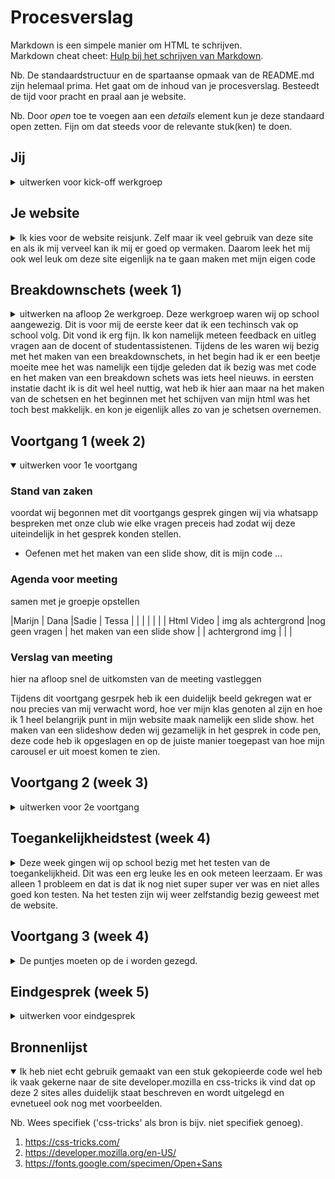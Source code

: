 # Procesverslag
Markdown is een simpele manier om HTML te schrijven.  
Markdown cheat cheet: [Hulp bij het schrijven van Markdown](https://github.com/adam-p/markdown-here/wiki/Markdown-Cheatsheet).

Nb. De standaardstructuur en de spartaanse opmaak van de README.md zijn helemaal prima. Het gaat om de inhoud van je procesverslag. Besteedt de tijd voor pracht en praal aan je website.

Nb. Door *open* toe te voegen aan een *details* element kun je deze standaard open zetten. Fijn om dat steeds voor de relevante stuk(ken) te doen.





## Jij

<details>
<summary>uitwerken voor kick-off werkgroep</summary>

### Auteur:
Tessa Welling 

#### Je startniveau:
Ik ben nog niet zo'n held in het coderen en wil hier graag wel beter in worden, maar mijn niveua ligt nu nog op blauw. Ik doe het net iets te weining maar vind het wel erg leuk, zeker als het lukt. Ik hoop dan ook zeker dat ik aan het einde van dit blok sowieso op niveau rood zit. 

#### Je focus:
Ik heb gekozen voor responsive, Ik denk dat ik hier het meeste aan heb en vind het persoonlijk erg belangrijk dat een website op elke device even goed is en de kwaliteit niet achteruit gaat als je een site opende op een laptop of telefoon.  

</details>





## Je website

<details>
<summary>Ik kies voor de website reisjunk. Zelf maar ik veel gebruik van deze site en als ik mij verveel kan ik mij er goed op vermaken. Daarom leek het mij ook wel leuk om deze site eigenlijk na te gaan maken met mijn eigen code</summary>

### Je opdracht:
https://www.reisjunk.nl/ 

#### Screenshot(s) van de eerste pagina: 
Homepage (reisjunk)
<img src="images/Schermafbeelding 2021-12-15 om 15.35.32 " width="375px" alt="homepage breed">
<img src="images/Schermafbeelding 2021-12-15 om 15.35.42 " width="375px" alt="homepage breed">
<img src="images/Schermafbeelding 2021-12-15 om 15.36.02 " width="375px" alt="homepage small">
<img src="images/Schermafbeelding 2021-12-15 om 15.36.222 " width="375px" alt="homepage small">

#### Screenshot(s) van de tweede pagina (small screen):
Over ons
<img src="images/dummy-plaatje.jpg" width="375px" alt="omschrijving van de pagina">
 
</details>



## Breakdownschets (week 1)

<details>
<summary>uitwerken na afloop 2e werkgroep. Deze werkgroep waren wij op school aangewezig. Dit is voor mij de eerste keer dat ik een techinsch vak op school volg. Dit vond ik erg fijn. Ik kon namelijk meteen feedback en uitleg vragen aan de docent of studentassistenen. Tijdens de les waren wij bezig met het maken van een breakdownschets, in het begin had ik er een beetje moeite mee het was namelijk een tijdje geleden dat ik bezig was met code en het maken van een breakdown schets was iets heel nieuws. in eersten instatie dacht ik is dit wel heel nuttig, wat heb ik hier aan maar na het maken van de schetsen en het beginnen met het schijven van mijn html was het toch best makkelijk. en kon je eigenlijk alles zo van je schetsen overnemen. </summary>

### de hele pagina: 
<img src="basiswebsite/ reisjunk_breakdownschets.pdf" width="375px" alt="breakdown van de hele pagina">
(fotos toevoegen)
### dynamisch deel (bijv menu): 
<img src="images/dummy-plaatje.jpg" width="375px" alt="breakdown van een dynamisch deel">

### wellicht nog een dynamisch deel (bijv filter): 
<img src="images/dummy-plaatje.jpg" width="375px" alt="breakdown van nog een dynamisch deel">

</details>





## Voortgang 1 (week 2)

<details open>
<summary>uitwerken voor 1e voortgang</summary>

### Stand van zaken

voordat wij begonnen met dit voortgangs gesprek gingen wij via whatsapp bespreken met onze club wie elke vragen preceis had zodat wij deze uiteindelijk in het gesprek konden stellen. 

- Oefenen met het maken van een slide show, dit is mijn code ...  

### Agenda voor meeting
samen met je groepje opstellen



|Marijn             | Dana                  |Sadie                  | Tessa                            |
|                   |                       |                       |                                  |
| Html Video        | img als achtergrond   |nog geen vragen        | het maken van een slide show     |
| achtergrond img   |                       |                       |



### Verslag van meeting
hier na afloop snel de uitkomsten van de meeting vastleggen

Tijdens dit voortgang gesrpek heb ik een duidelijk beeld gekregen wat er nou precies van mij verwacht word, hoe ver mijn klas genoten al zijn en hoe ik 1 heel belangrijk punt in mijn website maak namelijk een slide show. 
het maken van een slideshow deden wij gezamelijk in het gesprek in code pen, deze code heb ik opgeslagen en op de juiste manier toegepast van hoe mijn carousel er uit moest komen te zien. 


</details>





## Voortgang 2 (week 3)

<details>
<summary>uitwerken voor 2e voortgang</summary>

### Stand van zaken
Deze week ben ik bezig geweest met mijn website. Tijdens de offline les op het TTH vond ik het erg fijn dat wij konden werken aan onze website. hierdoor kon je gemakkelijk vragen stellen aan andere studenten, en de studentasistenten. omdat je snel en gemakkelijk vragen kan stellen, blijf je ook minder hangen op 1 onderdeel in je site en kan je gemakkelijk veder en voortgang maken. 


### Agenda voor meeting
samen met je groepje opstellen

| Marijn            | Dana           | Sadie              | Tessa                                |
| ---               | ---            | ---                | ---                                  |
| tekst uilijnen    | uitklap menu   | nog geen vragen    | afbeeldingen in github plaatsen      |



### Verslag van meeting
Ik had voor dit voort gang gesprek niet echt problemen die opgelost moest worden met behulp van de student assistenten/ wel is er mij uitgelegt hoe ik een afbeelding in dit read me bestand kan zetten. Wat ik ook erg fijn vind is dat de studenten niet meteen alles voordoen of voorzeggen. ze geven je vaak een site of een voorbeeld zodat je er zelf ook nog echt wat van leer. Als het dan uiteindelijk toch niet lukt helpen ze je. 
</details>






## Toegankelijkheidstest (week 4)

<details>
<summary>Deze week gingen wij op school bezig met het testen van de toegankelijkheid. Dit was een erg leuke les en ook meteen leerzaam. Er was alleen 1 probleem en dat is dat ik nog niet super super ver was en niet alles goed kon testen. 
Na het testen zijn wij weer zelfstandig bezig geweest met de website.
</summary>

### Bevindingen
Lijst met je bevindingen die in de test naar voren kwamen:

#### Screenreader
Tijdens de les gingen wij beizg met een screen reader, automatisch werd mijn hele tekst doorgelzen en ben ik niet echt tegen iets aangelopen dat verhindering kan veroorzaken. 


#### Parkison. 
Mijn website was redelijk goed te gebruik dit omdat er niet echt buttons of knoppen in vererkt zitten alleen in het hamburger menu. Dit zou ik kunnen vebeteren door het menu nog iets groter te maken zodat je minder snel mis klikt. 

ook was het meteen een hele ervaring om aangesloten te zitten op dat aparaatje. en je eigenlijk weining controle had over je bewegingen. 


#### Tap. 
mijn hele site is te gebruiken met de toetsen, dit is natuurlijk erg fijn, maar er is wel 1 verbeter puntje en dat is dat als je nu gaat tappen en je het menu niet opend je als nog door het menu heen tapt ookal is het niet zichtbaar. Het mooiste zou natuurlijk zijn dan je alleen door het menu tapt als je ook op het menu klikt. Als je goed kijk zie je op de foto aan de linker kant dat je op een menu zit.  


Hoe is dit probleem kan oplossen ben ik nog niet achtergekomen. 



</details>





## Voortgang 3 (week 4)

<details>
<summary>De puntjes moeten op de i worden gezegd.  </summary>

### Stand van zaken
Ik nog even een eindsprint gaan maken, ik voor zo goed als mijn eerste pagina af maar de 2de moet ik nog mee beginnen. Maar ik ga er van uit dat ik het allemaal net optijd afkrijg. 

- het maken van een overlay. hoe ik er voor zorg dat tekst over een afbeelding heen gaat met position sticky. 

### Agenda voor meeting
samen met je groepje opstellen

| Marijn                    | Dana          | Sadie   | Tessa                                   |
| ---                       | ---           | ---     | ---                                     |
| html pagina doorkijken    |  uitklappen   |         | overlay, teksy overafbeelding heen      |




### Verslag van meeting
Ik begreep van de student assitent dat het nog best wel ingewikkeld kan zijn om ervoor de zorgen dat de tekst over een afbeelding heen gaat, maar dat was gelukkig niet zo. je kon het gemakkelijk maken met Position sticky en deze heb ik dna ook meerdere keren in mijn site gebruikt en toegepast. 

</details>





## Eindgesprek (week 5)

<details>
<summary>uitwerken voor eindgesprek</summary>

### Stand van zaken
hier dit ging goed & dit was lastig (neem ook screenshots op van delen van je website en code)
ik had moeite met het werken van grid en het opvullen van ruimte. Dit is uiteindelijk gelukt 
(afbeelding die ik naar yunus stuurde )
### Screenshot(s)

hier screenshot(s) van je eindresultaat


</details>





## Bronnenlijst

<details open>
<summary>Ik heb niet echt gebruik gemaakt van een stuk gekopieerde code wel heb ik vaak gekerne naar de site developer.mozilla en css-tricks ik vind dat op deze 2 sites alles duidelijk staat beschreven en wordt uitgelegd en evnetueel ook nog met voorbeelden.</summary>

Nb. Wees specifiek ('css-tricks' als bron is bijv. niet specifiek genoeg).

1. https://css-tricks.com/
2. https://developer.mozilla.org/en-US/
3. https://fonts.google.com/specimen/Open+Sans 

</details>